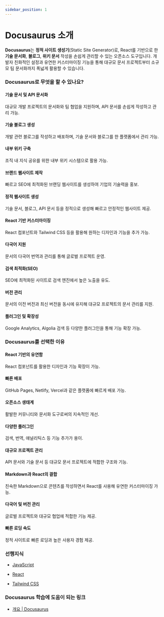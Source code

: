 ```yaml
---
sidebar_position: 1
---
```


# Docusaurus 소개

**Docusaurus**는 **정적 사이트 생성기**(Static Site Generator)로, React를 기반으로 한 **기술 문서화**, **블로그**, **위키 문서** 작성을 손쉽게 관리할 수 있는 오픈소스 도구입니다. 개발자 친화적인 설정과 유연한 커스터마이징 기능을 통해 대규모 문서 프로젝트부터 소규모 팀 문서화까지 폭넓게 활용할 수 있습니다.

### Docusaurus로 무엇을 할 수 있나요?

#### 기술 문서 및 API 문서화

대규모 개발 프로젝트의 문서화와 팀 협업을 지원하며, API 문서를 손쉽게 작성하고 관리 가능.

#### 기술 블로그 생성

개발 관련 블로그를 작성하고 배포하며, 기술 문서와 블로그를 한 플랫폼에서 관리 가능.

#### 내부 위키 구축

조직 내 지식 공유를 위한 내부 위키 시스템으로 활용 가능.

#### 브랜드 웹사이트 제작

빠르고 SEO에 최적화된 브랜딩 웹사이트를 생성하여 기업의 기술력을 홍보.

#### 정적 웹사이트 생성

기술 문서, 블로그, API 문서 등을 정적으로 생성해 빠르고 안정적인 웹사이트 제공.

#### React 기반 커스터마이징

React 컴포넌트와 Tailwind CSS 등을 활용해 원하는 디자인과 기능을 추가 가능.

#### 다국어 지원

문서의 다국어 번역과 관리를 통해 글로벌 프로젝트 운영.

#### 검색 최적화(SEO)

SEO에 최적화된 사이트로 검색 엔진에서 높은 노출을 유도.

#### 버전 관리

문서의 이전 버전과 최신 버전을 동시에 유지해 대규모 프로젝트의 문서 관리를 지원.

#### 플러그인 및 확장성

Google Analytics, Algolia 검색 등 다양한 플러그인을 통해 기능 확장 가능.

### Docusaurus를 선택한 이유

#### React 기반의 유연함

React 컴포넌트를 활용한 디자인과 기능 확장이 가능.

#### 빠른 배포

GitHub Pages, Netlify, Vercel과 같은 플랫폼에 빠르게 배포 가능.

#### 오픈소스 생태계

활발한 커뮤니티와 문서화 도구로써의 지속적인 개선.

#### 다양한 플러그인

검색, 번역, 애널리틱스 등 기능 추가가 용이.

#### 대규모 프로젝트 관리

API 문서와 기술 문서 등 대규모 문서 프로젝트에 적합한 구조와 기능.

#### Markdown과 React의 결합

친숙한 Markdown으로 콘텐츠를 작성하면서 React를 사용해 유연한 커스터마이징 가능.

#### 다국어 및 버전 관리

글로벌 프로젝트와 대규모 협업에 적합한 기능 제공.

#### 빠른 로딩 속도

정적 사이트로 빠른 로딩과 높은 사용자 경험 제공.

### 선행지식

- [JavaScript](https://www.notion.so/JavaScript-16ecf11961688090a096cb5a60dc905b?pvs=21)

- [React](https://www.notion.so/React-14fcf119616880c98200cd450d1d7001?pvs=21)

- [Tailwind CSS](https://www.notion.so/Tailwind-CSS-154cf119616880d8b94bc2d27c7ade10?pvs=21)

### Docusaurus 학습에 도움이 되는 링크

- [개요 | Docusaurus](https://docusaurus.io/ko/docs)
